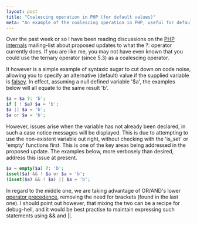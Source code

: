 ```yaml
---
layout: post
title: "Coalescing operation in PHP (for default values)"
meta: "An example of the coalescing operation in PHP, useful for default values."
---
```


Over the past week or so I have been reading discussions on the [PHP internals](http://news.php.net/php.internals) mailing-list about proposed updates to what the ?: operator currently does.
If you are like me, you may not have even known that you could use the ternary operator (since 5.3) as a coalescing operator.
<!--more-->
It however is a simple example of syntaxic sugar to cut down on code noise, allowing you to specify an alternative (default) value if the supplied variable is [falsey](http://php.net/manual/en/language.types.boolean.php).
In effect, assuming a null defined variable '$a', the examples below will all equate to the same result 'b'.

```php
$a = $a ?: 'b';
if ( ! $a) $a = 'b';
$a || $a = 'b';
$a or $a = 'b';
```

However, issues arise when the variable has not already been declared, in such a case notice messages will be displayed.
This is due to attempting to use the non-existent variable out right, without checking with the 'is_set' or 'empty' functions first.
This is one of the key areas being addressed in the proposed update.
The examples below, more verbosely than desired, address this issue at present.

```php
$a = empty($a) ?: 'b';
isset($a) && ! $a or $a = 'b';
(isset($a) && ! $a) || $a = 'b';
```

In regard to the middle one, we are taking advantage of OR/AND's lower [operator precedence](http://php.net/manual/en/language.operators.precedence.php), removing the need for brackets (found in the last one).
I should point out however, that mixing the two can be a recipe for debug-hell, and it would be best practise to maintain expressing such statements using && and ||.
